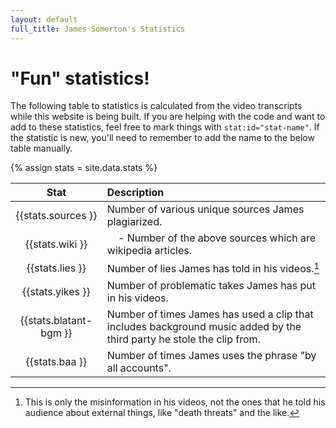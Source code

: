 ```yaml
---
layout: default
full_title: James Somerton's Statistics
---
```


# "Fun" statistics!

The following table to statistics is calculated from the video transcripts while this website is being built. If you are helping with the code and want to add to these statistics, feel free to mark things with `stat:id="stat-name"`. If the statistic is new, you'll need to remember to add the name to the below table manually.

{% assign stats = site.data.stats %}

| Stat | Description |
|:----:|:------------|
| {{stats.sources }} | Number of various unique sources James plagiarized. |
| {{stats.wiki }} | &nbsp;&nbsp;&nbsp;&nbsp;- Number of the above sources which are wikipedia articles. |
| {{stats.lies }} | Number of lies James has told in his videos.[^v] |
| {{stats.yikes }} | Number of problematic takes James has put in his videos. |
| {{stats.blatant-bgm }} | Number of times James has used a clip that includes background music added by the third party he stole the clip from. |
| {{stats.baa }} | Number of times James uses the phrase "by all accounts". |

[^v]: This is only the misinformation in his videos, not the ones that he told his audience about external things, like "death threats" and the like.